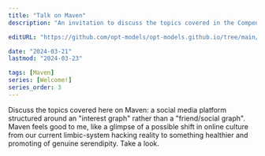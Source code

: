 ```yaml
---
title: "Talk on Maven"
description: "An invitation to discuss the topics covered in the Compendium on the new Maven social media platform, and a quick description of the platform."

editURL: "https://github.com/opt-models/opt-models.github.io/tree/main/content/compendium/welcome-maven/index.md"

date: "2024-03-21"
lastmod: "2024-03-23"

tags: [Maven]
series: [Welcome!]
series_order: 3
---
```


Discuss the topics covered here on Maven: a social media platform structured around an "interest graph" rather than a "friend/social graph". Maven feels good to me, like a glimpse of a possible shift in online culture from our current limbic-system hacking reality to something healthier and promoting of genuine serendipity. Take a look.
